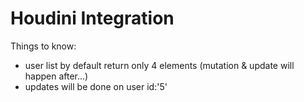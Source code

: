 # Houdini Integration

Things to know:
 - user list by default return only 4 elements (mutation & update will happen after...)
 - updates will be done on user id:'5'